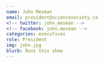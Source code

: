 ```yaml
---
name: John Mesman
email: president@sciencesociety.ca
<!-- twitter: john_mesman -->
<!-- facebook: john.mesman -->
categories: executives
role: President
img: john.jpg
blurb: Runs this show
---
```

